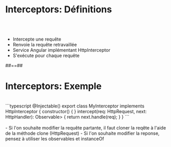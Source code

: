<!-- .slide: class="sfeir-basic-slide" -->
# Interceptors: Définitions
<br><br>
- Intercepte une requête
- Renvoie la requête retravaillée
- Service Angular implémentant HttpInterceptor
- S'exécute pour chaque requête

##==##

<!-- .slide: class="sfeir-basic-slide with-code" -->
# Interceptors: Exemple
<br>
```typescript
@Injectable()
export class MyInterceptor implements HttpInterceptor {
  constructor() { }
  intercept(req: HttpRequest<any>, next: HttpHandler): Observable<HttpEvent<any>> { 
      return next.handle(req);
  } 
}
```
<!-- .element: class="big-code" -->
<br><br>
 - Si l'on souhaite modifier la requête partante, il faut cloner la reqête à l'aide de la méthode clone (HttpRequest)
 - Si l'on souhaite modifier la reponse, pensez à utiliser les observables et instanceOf

